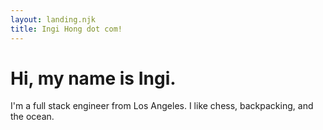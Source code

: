 ```yaml
---
layout: landing.njk
title: Ingi Hong dot com! 
--- 
```


# Hi, my name is <span class='name'>Ingi.</span>

I'm a full stack engineer from Los Angeles. I like chess, backpacking, and the ocean.  